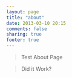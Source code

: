 ```yaml
---
layout: page
title: "about"
date: 2013-03-10 20:15
comments: false
sharing: true
footer: true
---
```

>Test About Page

>Did it Work?